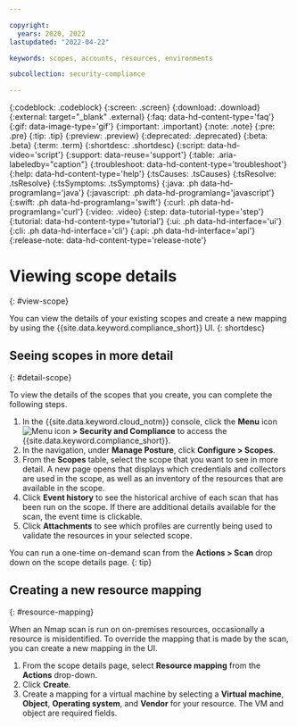```yaml
---

copyright:
  years: 2020, 2022
lastupdated: "2022-04-22"

keywords: scopes, accounts, resources, environments

subcollection: security-compliance

---
```


{:codeblock: .codeblock}
{:screen: .screen}
{:download: .download}
{:external: target="_blank" .external}
{:faq: data-hd-content-type='faq'}
{:gif: data-image-type='gif'}
{:important: .important}
{:note: .note}
{:pre: .pre}
{:tip: .tip}
{:preview: .preview}
{:deprecated: .deprecated}
{:beta: .beta}
{:term: .term}
{:shortdesc: .shortdesc}
{:script: data-hd-video='script'}
{:support: data-reuse='support'}
{:table: .aria-labeledby="caption"}
{:troubleshoot: data-hd-content-type='troubleshoot'}
{:help: data-hd-content-type='help'}
{:tsCauses: .tsCauses}
{:tsResolve: .tsResolve}
{:tsSymptoms: .tsSymptoms}
{:java: .ph data-hd-programlang='java'}
{:javascript: .ph data-hd-programlang='javascript'}
{:swift: .ph data-hd-programlang='swift'}
{:curl: .ph data-hd-programlang='curl'}
{:video: .video}
{:step: data-tutorial-type='step'}
{:tutorial: data-hd-content-type='tutorial'}
{:ui: .ph data-hd-interface='ui'}
{:cli: .ph data-hd-interface='cli'}
{:api: .ph data-hd-interface='api'}
{:release-note: data-hd-content-type='release-note'}

# Viewing scope details
{: #view-scope}

You can view the details of your existing scopes and create a new mapping by using the {{site.data.keyword.compliance_short}} UI.
{: shortdesc}

##  Seeing scopes in more detail
{: #detail-scope}

To view the details of the scopes that you create, you can complete the following steps.

1. In the {{site.data.keyword.cloud_notm}} console, click the **Menu** icon ![Menu icon](../icons/icon_hamburger.svg) **> Security and Compliance** to access the {{site.data.keyword.compliance_short}}.
2. In the navigation, under **Manage Posture**, click **Configure > Scopes**.
3. From the **Scopes** table, select the scope that you want to see in more detail. A new page opens that displays which credentials and collectors are used in the scope, as well as an inventory of the resources that are available in the scope.
4. Click **Event history** to see the historical archive of each scan that has been run on the scope. If there are additional details available for the scan, the event time is clickable.
5. Click **Attachments** to see which profiles are currently being used to validate the resources in your selected scope.

You can run a one-time on-demand scan from the **Actions > Scan** drop down on the scope details page.
{: tip}


## Creating a new resource mapping
{: #resource-mapping}

When an Nmap scan is run on on-premises resources, occasionally a resource is misidentified. To override the mapping that is made by the scan, you can create a new mapping in the UI. 

1. From the scope details page, select **Resource mapping** from the **Actions** drop-down.
2. Click **Create**.
3. Create a mapping for a virtual machine by selecting a **Virtual machine**, **Object**, **Operating system**, and **Vendor** for your resource. The VM and object are required fields.
